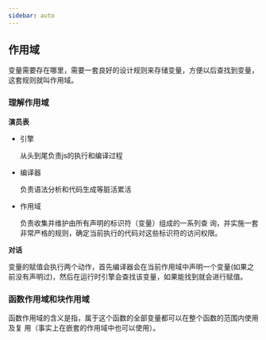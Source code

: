 ```yaml
---
sidebar: auto
---
```


## 作用域

变量需要存在哪里，需要一套良好的设计规则来存储变量，方便以后查找到变量，这套规则就叫作用域。

### 理解作用域

**演员表**

- 引擎

  从头到尾负责js的执行和编译过程

- 编译器

  负责语法分析和代码生成等脏活累活

- 作用域

  负责收集并维护由所有声明的标识符（变量）组成的一系列查 询，并实施一套非常严格的规则，确定当前执行的代码对这些标识符的访问权限。

**对话**

变量的赋值会执行两个动作，首先编译器会在当前作用域中声明一个变量(如果之前没有声明过)，然后在运行时引擎会查找该变量，如果能找到就会进行赋值。

### 函数作用域和块作用域

函数作用域的含义是指，属于这个函数的全部变量都可以在整个函数的范围内使用及复 用（事实上在嵌套的作用域中也可以使用）。

